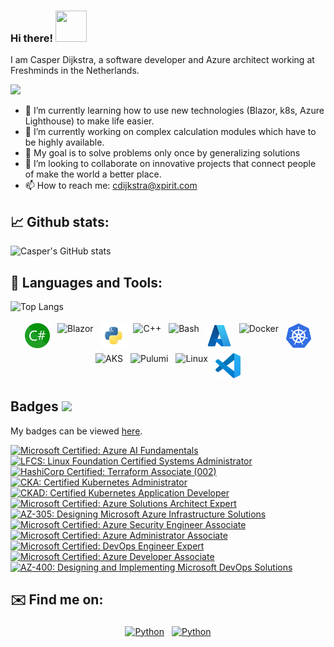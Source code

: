 ### Hi there! <img src = "https://raw.githubusercontent.com/MartinHeinz/MartinHeinz/master/wave.gif" width="50" height="50">

I am Casper Dijkstra, a software developer and Azure architect working at Freshminds in the Netherlands.

![](https://komarev.com/ghpvc/?username=cdijkstra&style=plastic,color=yellowgreen)

- 🌱 I’m currently learning how to use new technologies (Blazor, k8s, Azure Lighthouse) to make life easier.  
- 🔭 I’m currently working on complex calculation modules which have to be highly available.
- 🎯 My goal is to solve problems only once by generalizing solutions
- 👯 I’m looking to collaborate on innovative projects that connect people of make the world a better place.
- 📫 How to reach me: cdijkstra@xpirit.com

## 📈 Github stats:
![Casper's GitHub stats](https://github-readme-stats.vercel.app/api?username=cdijkstra&show_icons=true&theme=radical)

## 🧰 Languages and Tools:
![Top Langs](https://github-readme-stats.vercel.app/api/top-langs/?username=cdijkstra&theme=tokyonight)

<p align="center">
<img src="https://raw.githubusercontent.com/github/explore/80688e429a7d4ef2fca1e82350fe8e3517d3494d/topics/csharp/csharp.png" alt="CSharp" height="40" style="vertical-align:top; margin:4px">
<img src="https://upload.wikimedia.org/wikipedia/commons/d/d0/Blazor.png" alt="Blazor" height="40" style="vertical-align:top; margin:4px"> 
<img src="https://raw.githubusercontent.com/github/explore/80688e429a7d4ef2fca1e82350fe8e3517d3494d/topics/python/python.png" alt="Python" height="40" style="vertical-align:top; margin:4px">
<img src="https://pluralsight.imgix.net/paths/path-icons/c-plus-plus-93c7ddd5cc.png" alt="C++" height="40" style="vertical-align:top; margin:4px">
<img src="https://skorpil.cz/sites/default/files/2022-01/1200px-Bash_Logo_Colored.svg_.png" alt="Bash" height="40" style="vertical-align:top; margin:4px">
 
<img src="https://raw.githubusercontent.com/github/explore/80688e429a7d4ef2fca1e82350fe8e3517d3494d/topics/azure/azure.png" alt="Azure" height="40" style="vertical-align:top; margin:4px">
<img src="https://hsto.org/getpro/habr/post_images/792/138/92e/79213892e85d57177c0ba9864dd75cc6.png" alt="Docker" height="40" style="vertical-align:top; margin:4px">
<img src="https://raw.githubusercontent.com/github/explore/80688e429a7d4ef2fca1e82350fe8e3517d3494d/topics/kubernetes/kubernetes.png" alt="Kubernetes" height="40" style="vertical-align:top; margin:4px">
<img src="https://user-images.githubusercontent.com/62383372/171868107-f31270ea-c2c0-4a97-abcb-561b75cee968.png" alt="AKS" height="40" style="vertical-align:top; margin:4px">  
<img src="https://www.pulumi.com/logos/brand/twitter-card.png" alt="Pulumi" height="40" style="vertical-align:top; margin:4px">
<img src="https://upload.wikimedia.org/wikipedia/commons/thumb/3/35/Tux.svg/1200px-Tux.svg.png" alt="Linux" height="40" style="vertical-align:top; margin:4px">    
<img src="https://raw.githubusercontent.com/github/explore/80688e429a7d4ef2fca1e82350fe8e3517d3494d/topics/visual-studio-code/visual-studio-code.png" alt="VS Code" height="40" style="vertical-align:top; margin:4px">
</p>

## Badges <img src = "https://media.giphy.com/media/3orifgYbnsq43eFsdO/giphy.gif" width="50">
My badges can be viewed [here](https://www.credly.com/users/casper-dijkstra/badges).
<!--START_SECTION:badges-->
[![Microsoft Certified: Azure AI Fundamentals](https://images.credly.com/size/110x110/images/4136ced8-75d5-4afb-8677-40b6236e2672/azure-ai-fundamentals-600x600.png)](http://www.credly.com/badges/d208b21d-755d-4845-ae7e-09790c25a5a9 "Microsoft Certified: Azure AI Fundamentals")
[![LFCS: Linux Foundation Certified Systems Administrator](https://images.credly.com/size/110x110/images/1e6611ca-8afe-4ecc-ad4d-305fba52ee7e/1_LFCS-600x600.png)](http://www.credly.com/badges/ad03332b-0b5d-47f8-9262-1cf8428e723d "LFCS: Linux Foundation Certified Systems Administrator")
[![HashiCorp Certified: Terraform Associate (002)](https://images.credly.com/size/110x110/images/99289602-861e-4929-8277-773e63a2fa6f/image.png)](http://www.credly.com/badges/6b7fe2e8-4725-46fb-9fc4-c7c98121693e "HashiCorp Certified: Terraform Associate (002)")
[![CKA: Certified Kubernetes Administrator](https://images.credly.com/size/110x110/images/8b8ed108-e77d-4396-ac59-2504583b9d54/cka_from_cncfsite__281_29.png)](http://www.credly.com/badges/c6f0639f-0b74-44fc-b57b-14f344e677bf "CKA: Certified Kubernetes Administrator")
[![CKAD: Certified Kubernetes Application Developer](https://images.credly.com/size/110x110/images/f88d800c-5261-45c6-9515-0458e31c3e16/ckad_from_cncfsite.png)](http://www.credly.com/badges/bf17e525-8c2a-4833-8651-1adad967bada "CKAD: Certified Kubernetes Application Developer")
[![Microsoft Certified: Azure Solutions Architect Expert](https://images.credly.com/size/110x110/images/987adb7e-49be-4e24-b67e-55986bd3fe66/azure-solutions-architect-expert-600x600.png)](http://www.credly.com/badges/b3596277-0473-496d-b6a0-46d8c0ebbfba "Microsoft Certified: Azure Solutions Architect Expert")
[![AZ-305: Designing Microsoft Azure Infrastructure Solutions](https://images.credly.com/size/110x110/images/9d7dc4c0-5681-41fc-b96b-26e9157786d7/image.png)](http://www.credly.com/badges/1122c3b4-6de5-4b05-8655-617128a397e5 "AZ-305: Designing Microsoft Azure Infrastructure Solutions")
[![Microsoft Certified: Azure Security Engineer Associate](https://images.credly.com/size/110x110/images/1ad16b6f-2c71-4a2e-ae74-ec69c4766039/azure-security-engineer-associate600x600.png)](http://www.credly.com/badges/805172b5-579b-46ee-b75f-a1a4a6b329a0 "Microsoft Certified: Azure Security Engineer Associate")
[![Microsoft Certified: Azure Administrator Associate](https://images.credly.com/size/110x110/images/336eebfc-0ac3-4553-9a67-b402f491f185/azure-administrator-associate-600x600.png)](http://www.credly.com/badges/7aba0b87-6a15-4f50-87a9-fce91682c12e "Microsoft Certified: Azure Administrator Associate")
[![Microsoft Certified: DevOps Engineer Expert](https://images.credly.com/size/110x110/images/c3ab66f8-5d59-4afa-a6c2-0ba30a1989ca/CERT-Expert-DevOps-Engineer-600x600.png)](http://www.credly.com/badges/1019928e-ee89-4741-b4ce-03ca92972740 "Microsoft Certified: DevOps Engineer Expert")
[![Microsoft Certified: Azure Developer Associate](https://images.credly.com/size/110x110/images/63316b60-f62d-4e51-aacc-c23cb850089c/azure-developer-associate-600x600.png)](http://www.credly.com/badges/0ba6bd4d-7ae3-4b55-8087-c74eb49259d5 "Microsoft Certified: Azure Developer Associate")
[![AZ-400: Designing and Implementing Microsoft DevOps Solutions](https://images.credly.com/size/110x110/images/107e2eb6-f394-40eb-83d2-d8c9b7d34555/exam-az400-600x600.png)](http://www.credly.com/badges/ff6e0251-07b3-49db-8f6a-f1f17dd266e8 "AZ-400: Designing and Implementing Microsoft DevOps Solutions")
<!--END_SECTION:badges-->

## ✉️ Find me on:

<p align="center">
 <a href="https://www.linkedin.com/in/casper-dijkstra-30661897/" target="_blank" rel="noopener noreferrer"> <img src="https://cdn.jsdelivr.net/npm/simple-icons@v3/icons/linkedin.svg" alt="Python" height="40" style="vertical-align:top; margin:4px"></a>
 <a href="mailto:cdijkstra@xpirit.com"> <img src="https://cdn.jsdelivr.net/npm/simple-icons@v3/icons/gmail.svg" alt="Python" height="40" style="vertical-align:top; margin:4px"></a>
</p>

<br />
